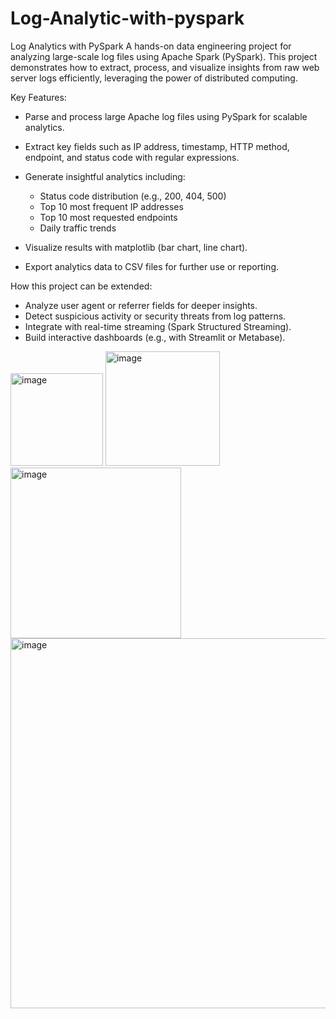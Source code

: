 # Log-Analytic-with-pyspark

Log Analytics with PySpark
A hands-on data engineering project for analyzing large-scale log files using Apache Spark (PySpark). This project demonstrates how to extract, process, and visualize insights from raw web server logs efficiently, leveraging the power of distributed computing.

Key Features:
- Parse and process large Apache log files using PySpark for scalable analytics.
- Extract key fields such as IP address, timestamp, HTTP method, endpoint, and status code with regular expressions.

- Generate insightful analytics including:
  - Status code distribution (e.g., 200, 404, 500)
  - Top 10 most frequent IP addresses
  - Top 10 most requested endpoints
  - Daily traffic trends

- Visualize results with matplotlib (bar chart, line chart).
- Export analytics data to CSV files for further use or reporting.

How this project can be extended:
- Analyze user agent or referrer fields for deeper insights.
- Detect suspicious activity or security threats from log patterns.
- Integrate with real-time streaming (Spark Structured Streaming).
- Build interactive dashboards (e.g., with Streamlit or Metabase).

<img width="148" alt="image" src="https://github.com/user-attachments/assets/fd3e3099-b89c-42e9-923c-c8cef40123df" />
<img width="183" alt="image" src="https://github.com/user-attachments/assets/40fbc4d6-56e1-4090-94d7-ba06932fba8b" />
<img width="273" alt="image" src="https://github.com/user-attachments/assets/623cef56-bfb3-47fa-8609-c8036d03fcc6" />
<img width="592" alt="image" src="https://github.com/user-attachments/assets/f4161482-ec4e-42c0-9550-f433ef2f403e" />

